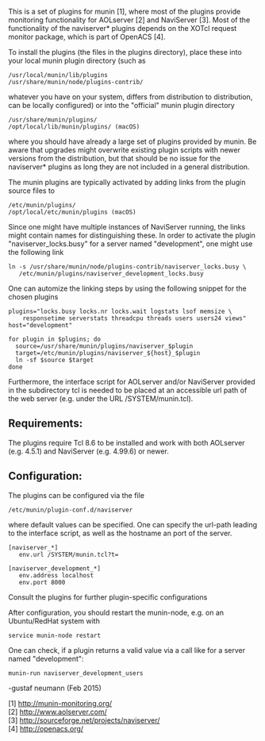 This is a set of plugins for munin [1], where most of the plugins
provide monitoring functionality for AOLserver [2] and NaviServer [3].
Most of the functionality of the naviserver* plugins depends on the
XOTcl request monitor package, which is part of OpenACS [4].

To install the plugins (the files in the plugins directory), place 
these into your local munin plugin directory (such as

    /usr/local/munin/lib/plugins
    /usr/share/munin/node/plugins-contrib/

whatever you have on your system, differs from distribution to
distribution, can be locally configured) or into the "official" munin
plugin directory

    /usr/share/munin/plugins/
    /opt/local/lib/munin/plugins/ (macOS)

where you should have already a large set of plugins provided by
munin.  Be aware that upgrades might overwrite existing plugin scripts
with newer versions from the distribution, but that should be no issue
for the naviserver* plugins as long they are not included in a general
distribution.

The munin plugins are typically activated by adding links from
the plugin source files to 

    /etc/munin/plugins/
    /opt/local/etc/munin/plugins (macOS)

Since one might have multiple instances of NaviServer running, the
links might contain names for distinguishing these. In order to
activate the plugin "naviserver_locks.busy" for a server named
"development", one might use the following link

    ln -s /usr/share/munin/node/plugins-contrib/naviserver_locks.busy \
       /etc/munin/plugins/naviserver_development_locks.busy

One can automize the linking steps by using the following snippet for
the chosen plugins

    plugins="locks.busy locks.nr locks.wait logstats lsof memsize \
        responsetime serverstats threadcpu threads users users24 views"
    host="development"

    for plugin in $plugins; do
      source=/usr/share/munin/plugins/naviserver_$plugin
      target=/etc/munin/plugins/naviserver_${host}_$plugin
	  ln -sf $source $target
    done


Furthermore, the interface script for AOLserver and/or NaviServer
provided in the subdirectory tcl is needed to be placed at an
accessible url path of the web server (e.g. under the URL
/SYSTEM/munin.tcl).


Requirements:
-------------

The plugins require Tcl 8.6 to be installed and work with
both AOLserver (e.g. 4.5.1) and NaviServer (e.g. 4.99.6) or newer.

Configuration:
--------------

The plugins can be configured via the file 

    /etc/munin/plugin-conf.d/naviserver

where default values can be specified. One can
specify the url-path leading to the interface script,
as well as the hostname an port of the server.

    [naviserver_*]
       env.url /SYSTEM/munin.tcl?t=

    [naviserver_development_*]
       env.address localhost
       env.port 8000

Consult the plugins for further plugin-specific
configurations

After configuration, you should restart
the munin-node, e.g. on an Ubuntu/RedHat system with

    service munin-node restart

One can check, if a plugin returns a valid value via
a call like for a server named "development":

    munin-run naviserver_development_users



-gustaf neumann        (Feb 2015)


[1] http://munin-monitoring.org/  
[2] http://www.aolserver.com/  
[3] http://sourceforge.net/projects/naviserver/  
[4] http://openacs.org/  

